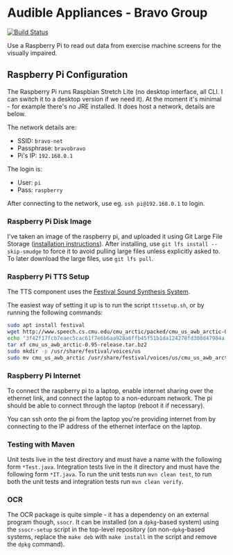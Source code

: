 # Audible Appliances - Bravo Group

[![Build Status](https://travis-ci.org/odnh/AudibleAppliances.svg?branch=master)](https://travis-ci.org/odnh/AudibleAppliances)

Use a Raspberry Pi to read out data from exercise machine screens for the visually impaired.

## Raspberry Pi Configuration

The Raspberry Pi runs Raspbian Stretch Lite (no desktop interface, all CLI. I can switch it to a desktop version if we need it). At the moment it's minimal - for example there's no JRE installed. It does host a network, details are below.

The network details are:

- SSID: `bravo-net`
- Passphrase: `bravobravo`
- Pi's IP: `192.168.0.1`

The login is:

- User: `pi`
- Pass: `raspberry`

After connecting to the network, use eg. `ssh pi@192.168.0.1` to login.

### Raspberry Pi Disk Image

I've taken an image of the raspberry pi, and uploaded it using Git Large File Storage ([installation instructions](https://github.com/git-lfs/git-lfs/wiki/Installation)). After installing, use `git lfs install --skip-smudge` to force it to avoid pulling large files unless explicitly asked to.
To later download the large files, use `git lfs pull`.

### Raspberry Pi TTS Setup

The TTS component uses the [Festival Sound Synthesis System](http://www.cstr.ed.ac.uk/projects/festival/).

The easiest way of setting it up is to run the script `ttssetup.sh`, or by running the following commands:

```bash
sudo apt install festival
wget http://www.speech.cs.cmu.edu/cmu_arctic/packed/cmu_us_awb_arctic-0.95-release.tar.bz2
echo "3f42f17fcb7eaec5cac61f7e6b6aa928a6ffb45f51b1da124278fd300d47984a  cmu_us_awb_arctic-0.95-release.tar.bz2" | sha256sum -c -
tar xf cmu_us_awb_arctic-0.95-release.tar.bz2
sudo mkdir -p /usr/share/festival/voices/us
sudo mv cmu_us_awb_arctic /usr/share/festival/voices/us/cmu_us_awb_arctic_clunits
```

### Raspberry Pi Internet

To connect the raspberry pi to a laptop, enable internet sharing over the ethernet link, and connect the laptop to a non-eduroam network. The pi should be able to connect through the laptop (reboot it if necessary).

You can ssh onto the pi from the laptop you're providing internet from by connecting to the IP address of the ethernet interface on the laptop.

### Testing with Maven
Unit tests live in the test directory and must have a name with the following form `*Test.java`. Integration tests live in the it directory and must have the following form `*IT.java`.
To run the unit tests run `mvn clean test`, to run both the unit tests and integration tests run `mvn clean verify`.

### OCR

The OCR package is quite simple - it has a dependency on an external program though, `ssocr`. It can be installed (on a `dpkg`-based system) using the `ssocr-setup` script in the top-level repository (on non-`dpkg`-based systems, replace the `make deb` with `make install` in the script and remove the `dpkg` command).